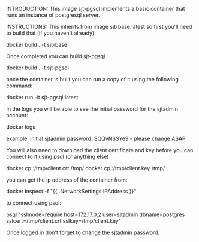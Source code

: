 INTRODUCTION:
This image sjt-pgsql implements a basic container that runs an instance of postgresql server. 

INSTRUCTIONS:
This inherits from image sjt-base:latest so first you'll need to build that (if you haven't already):

   docker build . -t sjt-base

Once completed you can build sjt-pgsql

   docker build . -t sjt-pgsql

once the container is built you can run a copy of it using the following command:

   docker run -it sjt-pgsql:latest

In the logs you will be able to see the initial password for the sjtadmin account:

   docker logs <container name>
   
example: initial sjtadmin password: SQQvNSSYe9  - please change ASAP

You will also need to download the client certificate and key before you can connect to it using psql (or anything else)

   docker cp <container name>:/tmp/client.crt /tmp/
   docker cp <container name>:/tmp/client.key /tmp/

you can get the ip address of the container from:

   docker inspect -f "{{ .NetworkSettings.IPAddress }}" <container name>

to connect using psql:

   psql "sslmode=require host=172.17.0.2 user=sjtadmin dbname=postgres sslcert=/tmp/client.crt sslkey=/tmp/client.key"

Once logged in don't forget to change the sjtadmin password.